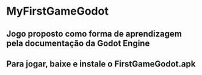 # MyFirstGameGodot
## Jogo proposto como forma de aprendizagem pela documentação da Godot Engine
## Para jogar, baixe e instale o FirstGameGodot.apk
